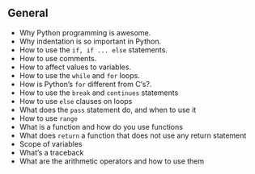 ## General
- Why Python programming is awesome.
- Why indentation is so important in Python.
- How to use the `if, if ... else` statements.
- How to use comments.
- How to affect values to variables.
- How to use the `while` and `for` loops.
- How is Python’s `for` different from C‘s?.
- How to use the `break` and `continues` statements
- How to use `else` clauses on loops
- What does the `pass` statement do, and when to use it
- How to use `range`
- What is a function and how do you use functions
- What does `return` a function that does not use any return statement
- Scope of variables
- What’s a traceback
- What are the arithmetic operators and how to use them
